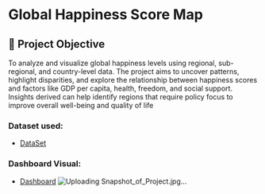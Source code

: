 # Global Happiness Score Map
## 🎯 Project Objective
To analyze and visualize global happiness levels using regional, sub-regional, and country-level data. 
The project aims to uncover patterns, highlight disparities, and explore the relationship between happiness scores and factors like GDP per capita, health, freedom, and social support. 
Insights derived can help identify regions that require policy focus to improve overall well-being and quality of life

### Dataset used:
- <a href="https://github.com/analytixflow/data-viz-with-tableau/blob/main/world%20happiness%20report_data%20set.csv">DataSet</a>

### Dashboard Visual:
- <a href="https://github.com/analytixflow/data-viz-with-tableau/blob/main/Snapshot_of_Project.jpg">Dashboard</a>
![Uploading Snapshot_of_Project.jpg…]()
